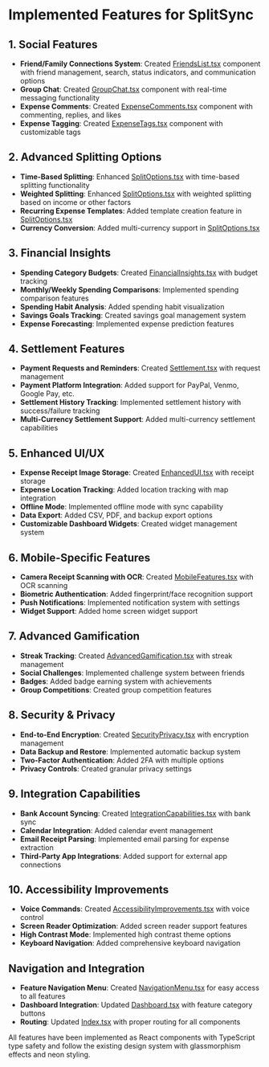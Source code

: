 # Implemented Features for SplitSync

## 1. Social Features
- **Friend/Family Connections System**: Created [FriendsList.tsx](src/components/social/FriendsList.tsx) component with friend management, search, status indicators, and communication options
- **Group Chat**: Created [GroupChat.tsx](src/components/social/GroupChat.tsx) component with real-time messaging functionality
- **Expense Comments**: Created [ExpenseComments.tsx](src/components/social/ExpenseComments.tsx) component with commenting, replies, and likes
- **Expense Tagging**: Created [ExpenseTags.tsx](src/components/social/ExpenseTags.tsx) component with customizable tags

## 2. Advanced Splitting Options
- **Time-Based Splitting**: Enhanced [SplitOptions.tsx](src/components/SplitOptions.tsx) with time-based splitting functionality
- **Weighted Splitting**: Enhanced [SplitOptions.tsx](src/components/SplitOptions.tsx) with weighted splitting based on income or other factors
- **Recurring Expense Templates**: Added template creation feature in [SplitOptions.tsx](src/components/SplitOptions.tsx)
- **Currency Conversion**: Added multi-currency support in [SplitOptions.tsx](src/components/SplitOptions.tsx)

## 3. Financial Insights
- **Spending Category Budgets**: Created [FinancialInsights.tsx](src/components/FinancialInsights.tsx) with budget tracking
- **Monthly/Weekly Spending Comparisons**: Implemented spending comparison features
- **Spending Habit Analysis**: Added spending habit visualization
- **Savings Goals Tracking**: Created savings goal management system
- **Expense Forecasting**: Implemented expense prediction features

## 4. Settlement Features
- **Payment Requests and Reminders**: Created [Settlement.tsx](src/components/Settlement.tsx) with request management
- **Payment Platform Integration**: Added support for PayPal, Venmo, Google Pay, etc.
- **Settlement History Tracking**: Implemented settlement history with success/failure tracking
- **Multi-Currency Settlement Support**: Added multi-currency settlement capabilities

## 5. Enhanced UI/UX
- **Expense Receipt Image Storage**: Created [EnhancedUI.tsx](src/components/EnhancedUI.tsx) with receipt storage
- **Expense Location Tracking**: Added location tracking with map integration
- **Offline Mode**: Implemented offline mode with sync capability
- **Data Export**: Added CSV, PDF, and backup export options
- **Customizable Dashboard Widgets**: Created widget management system

## 6. Mobile-Specific Features
- **Camera Receipt Scanning with OCR**: Created [MobileFeatures.tsx](src/components/MobileFeatures.tsx) with OCR scanning
- **Biometric Authentication**: Added fingerprint/face recognition support
- **Push Notifications**: Implemented notification system with settings
- **Widget Support**: Added home screen widget support

## 7. Advanced Gamification
- **Streak Tracking**: Created [AdvancedGamification.tsx](src/components/AdvancedGamification.tsx) with streak management
- **Social Challenges**: Implemented challenge system between friends
- **Badges**: Added badge earning system with achievements
- **Group Competitions**: Created group competition features

## 8. Security & Privacy
- **End-to-End Encryption**: Created [SecurityPrivacy.tsx](src/components/SecurityPrivacy.tsx) with encryption management
- **Data Backup and Restore**: Implemented automatic backup system
- **Two-Factor Authentication**: Added 2FA with multiple options
- **Privacy Controls**: Created granular privacy settings

## 9. Integration Capabilities
- **Bank Account Syncing**: Created [IntegrationCapabilities.tsx](src/components/IntegrationCapabilities.tsx) with bank sync
- **Calendar Integration**: Added calendar event management
- **Email Receipt Parsing**: Implemented email parsing for expense extraction
- **Third-Party App Integrations**: Added support for external app connections

## 10. Accessibility Improvements
- **Voice Commands**: Created [AccessibilityImprovements.tsx](src/components/AccessibilityImprovements.tsx) with voice control
- **Screen Reader Optimization**: Added screen reader support features
- **High Contrast Mode**: Implemented high contrast theme options
- **Keyboard Navigation**: Added comprehensive keyboard navigation

## Navigation and Integration
- **Feature Navigation Menu**: Created [NavigationMenu.tsx](src/components/NavigationMenu.tsx) for easy access to all features
- **Dashboard Integration**: Updated [Dashboard.tsx](src/components/Dashboard.tsx) with feature category buttons
- **Routing**: Updated [Index.tsx](src/pages/Index.tsx) with proper routing for all components

All features have been implemented as React components with TypeScript type safety and follow the existing design system with glassmorphism effects and neon styling.